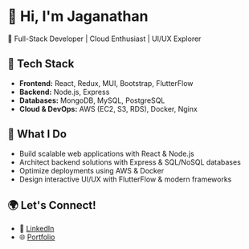 # 👋 Hi, I'm Jaganathan
🚀 Full-Stack Developer | Cloud Enthusiast | UI/UX Explorer  

## 🔧 Tech Stack  
- **Frontend:** React, Redux, MUI, Bootstrap, FlutterFlow  
- **Backend:** Node.js, Express  
- **Databases:** MongoDB, MySQL, PostgreSQL  
- **Cloud & DevOps:** AWS (EC2, S3, RDS), Docker, Nginx  

## 📌 What I Do  
- Build scalable web applications with React & Node.js  
- Architect backend solutions with Express & SQL/NoSQL databases  
- Optimize deployments using AWS & Docker  
- Design interactive UI/UX with FlutterFlow & modern frameworks  

## 🌍 Let's Connect!  
- 🔗 [LinkedIn](#)  
- 🌐 [Portfolio](#)  
